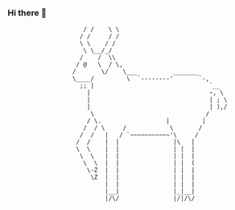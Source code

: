 ### Hi there :goat:


                         / /    \ \
                        / /     / /
                        \ \    / /
                         \ \__/_/
                        /    /  \\
                       / @   \  / \,
                      /       \/    \___          _______
                      \____/         \  `--------'       `-,
                        ;; |                                `__
                          |                                 ~, \
                          |                                 | ; \
                          |                                 | ),/
                           \                               /
                          / \.                  |         |
                         /  / \     /            \       /
                        /  /   |   / `~~~~~~~~~~~'\     /
                       /  /    |  |               |\   |
                       \  \    |  |               | |  |
                        \  \   |  |               | |  |
                         \  \  |  |               | |  (
                          \-Z  |  |               | |  |
                           \Z  |  |               | |  |
                               |  |               | |  |
                               |__|               |_|__|
                               |/\/               |/|/\/

<!--
**UP-goat/UP-goat** is a ✨ _special_ ✨ repository because its `README.md` (this file) appears on your GitHub profile.

Here are some ideas to get you started:

- 🔭 I’m currently working on ...
- 🌱 I’m currently learning ...
- 👯 I’m looking to collaborate on ...
- 🤔 I’m looking for help with ...
- 💬 Ask me about ...
- 📫 How to reach me: ...
- 😄 Pronouns: ...
- ⚡ Fun fact: ...
-->

